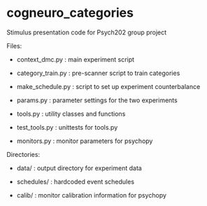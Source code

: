 cogneuro_categories
===================

Stimulus presentation code for Psych202 group project

Files:

  * context_dmc.py : main experiment script

  * category_train.py : pre-scanner script to train categories

  * make_schedule.py : script to set up experiment counterbalance

  * params.py : parameter settings for the two experiments

  * tools.py : utility classes and functions

  * test_tools.py : unittests for tools.py

  * monitors.py : monitor parameters for psychopy

Directories:

  * data/ : output directory for experiment data

  * schedules/ : hardcoded event schedules

  * calib/ : monitor calibration information for psychopy

